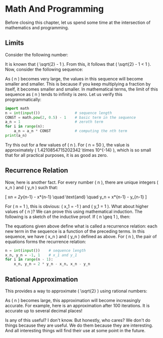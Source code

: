 # Math And Programming

Before closing this chapter, let us spend some time at the intersection of mathematics and programming.

## Limits

Consider the following number:

It is known that \( \sqrt{2} - 1 \). From this, it follows that \( \sqrt{2} - 1 < 1 \). Now, consider the following sequence:

As \( n \) becomes very large, the values in this sequence will become smaller and smaller. This is because if you keep multiplying a fraction by itself, it becomes smaller and smaller. In mathematical terms, the limit of this sequence as \( n \) tends to infinity is zero. Let us verify this programmatically:

```python
import math
n = int(input())                # sequence length
CONST = math.pow(2, 0.5) - 1    # basic term in the sequence
a_n = 1                         # zeroth term
for i in range(n):
    a_n = a_n * CONST           # computing the nth term
print(a_n)
```

Try this out for a few values of \( n \). For \( n = 50 \), the value is approximately \( 1.4210854715202342 \times 10^{-14} \), which is so small that for all practical purposes, it is as good as zero.

## Recurrence Relation

Now, here is another fact. For every number \( n \), there are unique integers \( x_n \) and \( y_n \) such that:

\[
x*n = 2y*{n-1} - x*{n-1} \quad \text{and} \quad y_n = x*{n-1} - y\_{n-1}
\]

For \( n = 1 \), this is obvious: \( x_1 = -1 \) and \( y_1 = 1 \). What about higher values of \( n \)? We can prove this using mathematical induction. The following is a sketch of the inductive proof. If \( n \geq 1 \), then:

The equations given above define what is called a recurrence relation: each new term in the sequence is a function of the preceding terms. In this sequence, we have \( x_n \) and \( y_n \) defined as above. For \( n \), the pair of equations forms the recurrence relation:

```python
n = int(input())    # sequence length
x_n, y_n = -1, 1    # x_1 and y_1
for i in range(n - 1):
    x_n, y_n = 2 * y_n - x_n, x_n - y_n
```

## Rational Approximation

This provides a way to approximate \( \sqrt{2} \) using rational numbers:

As \( n \) becomes large, this approximation will become increasingly accurate. For example, here is an approximation after 100 iterations. It is accurate up to several decimal places!

Is any of this useful? I don't know. But honestly, who cares? We don't do things because they are useful. We do them because they are interesting. And all interesting things will find their use at some point in the future.
